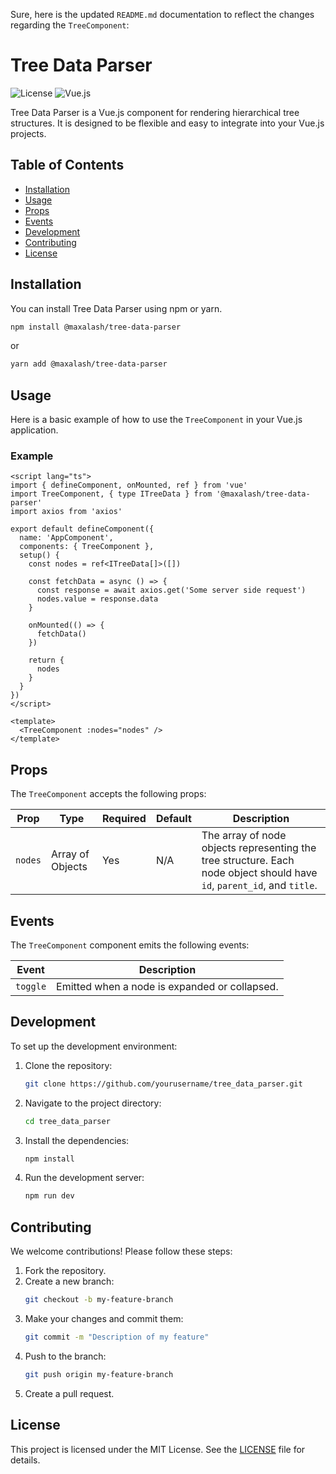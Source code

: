 Sure, here is the updated `README.md` documentation to reflect the changes regarding the `TreeComponent`:

# Tree Data Parser

![License](https://img.shields.io/badge/license-MIT-blue.svg)
![Vue.js](https://img.shields.io/badge/Vue.js-3.x-green.svg)

Tree Data Parser is a Vue.js component for rendering hierarchical tree structures. It is designed to be flexible and easy to integrate into your Vue.js projects.

## Table of Contents

- [Installation](#installation)
- [Usage](#usage)
- [Props](#props)
- [Events](#events)
- [Development](#development)
- [Contributing](#contributing)
- [License](#license)

## Installation

You can install Tree Data Parser using npm or yarn.

```bash
npm install @maxalash/tree-data-parser
```

or

```bash
yarn add @maxalash/tree-data-parser
```

## Usage

Here is a basic example of how to use the `TreeComponent` in your Vue.js application.

### Example

```vue
<script lang="ts">
import { defineComponent, onMounted, ref } from 'vue'
import TreeComponent, { type ITreeData } from '@maxalash/tree-data-parser'
import axios from 'axios'

export default defineComponent({
  name: 'AppComponent',
  components: { TreeComponent },
  setup() {
    const nodes = ref<ITreeData[]>([])

    const fetchData = async () => {
      const response = await axios.get('Some server side request')
      nodes.value = response.data
    }

    onMounted(() => {
      fetchData()
    })

    return {
      nodes
    }
  }
})
</script>

<template>
  <TreeComponent :nodes="nodes" />
</template>
```

## Props

The `TreeComponent` accepts the following props:

| Prop    | Type             | Required | Default | Description                                            |
|---------|------------------|----------|---------|--------------------------------------------------------|
| `nodes` | Array of Objects | Yes      | N/A     | The array of node objects representing the tree structure. Each node object should have `id`, `parent_id`, and `title`. |

## Events

The `TreeComponent` component emits the following events:

| Event   | Description                                   |
|---------|-----------------------------------------------|
| `toggle` | Emitted when a node is expanded or collapsed. |

## Development

To set up the development environment:

1. Clone the repository:
    ```bash
    git clone https://github.com/yourusername/tree_data_parser.git
    ```
2. Navigate to the project directory:
    ```bash
    cd tree_data_parser
    ```
3. Install the dependencies:
    ```bash
    npm install
    ```
4. Run the development server:
    ```bash
    npm run dev
    ```

## Contributing

We welcome contributions! Please follow these steps:

1. Fork the repository.
2. Create a new branch:
    ```bash
    git checkout -b my-feature-branch
    ```
3. Make your changes and commit them:
    ```bash
    git commit -m "Description of my feature"
    ```
4. Push to the branch:
    ```bash
    git push origin my-feature-branch
    ```
5. Create a pull request.

## License

This project is licensed under the MIT License. See the [LICENSE](LICENSE) file for details.
